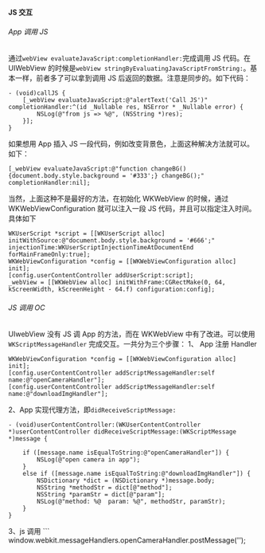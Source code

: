 #### JS 交互
###### App 调用 JS
通过`webView evaluateJavaScript:completionHandler:`完成调用 JS 代码。在 UIWebView 的时候是`webView stringByEvaluatingJavaScriptFromString:`。基本一样，前者多了可以拿到调用 JS 后返回的数据。注意是同步的。如下代码：
```
- (void)callJS {
    [_webView evaluateJavaScript:@"alertText('Call JS')" completionHandler:^(id _Nullable res, NSError * _Nullable error) {
        NSLog(@"from js => %@", (NSString *)res);
    }];
}
```
如果想用 App 插入 JS 一段代码，例如改变背景色，上面这种解决方法就可以。如下：
```
[_webView evaluateJavaScript:@"function changeBG(){document.body.style.background = '#333';} changeBG();" completionHandler:nil];
```
当然，上面这种不是最好的方法，在初始化 WKWebView 的时候，通过 WKWebViewConfiguration 就可以注入一段 JS 代码，并且可以指定注入时间。具体如下
```
WKUserScript *script = [[WKUserScript alloc] initWithSource:@"document.body.style.background = '#666';" injectionTime:WKUserScriptInjectionTimeAtDocumentEnd forMainFrameOnly:true];
WKWebViewConfiguration *config = [[WKWebViewConfiguration alloc] init];
[config.userContentController addUserScript:script];
_webView = [[WKWebView alloc] initWithFrame:CGRectMake(0, 64, kScreenWidth, kScreenHeight - 64.f) configuration:config];

```
###### JS 调用 OC
UIwebView 没有 JS 调 App 的方法，而在 WKWebView 中有了改进。可以使用 `WKScriptMessageHandler` 完成交互。一共分为三个步骤：
1、 App 注册 Handler
```
WKWebViewConfiguration *config = [[WKWebViewConfiguration alloc] init];
[config.userContentController addScriptMessageHandler:self name:@"openCameraHandler"];
[config.userContentController addScriptMessageHandler:self name:@"downloadImgHandler"];
```
2、App 实现<WKScriptMessageHandler>代理方法，即`didReceiveScriptMessage:`
```
- (void)userContentController:(WKUserContentController *)userContentController didReceiveScriptMessage:(WKScriptMessage *)message {

    if ([message.name isEqualToString:@"openCameraHandler"]) {
        NSLog(@"open camera in app");
    }
    else if ([message.name isEqualToString:@"downloadImgHandler"]) {
        NSDictionary *dict = (NSDictionary *)message.body;
        NSString *methodStr = dict[@"method"];
        NSString *paramStr = dict[@"param"];
        NSLog(@"method: %@  param: %@", methodStr, paramStr);
    }
}
```

3、js 调用 ```
window.webkit.messageHandlers.openCameraHandler.postMessage('');

```

